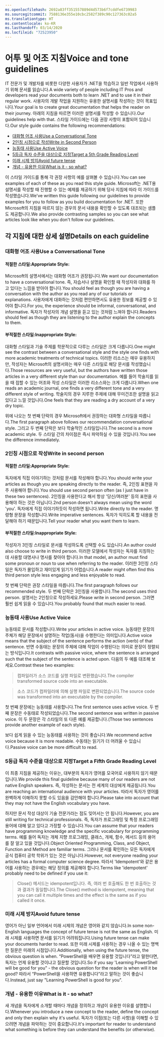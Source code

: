 ```yaml
---
ms.openlocfilehash: 2692a83ff351557889d4d573b6f7cddfe6739983
ms.sourcegitcommit: 7588136e355e10cbc2582f389c90c127363c02a5
ms.translationtype: HT
ms.contentlocale: ko-KR
ms.lasthandoff: 03/14/2020
ms.locfileid: "72523950"
---
```

# <a name="voice-and-tone-guidelines"></a><span data-ttu-id="ee713-101">어투 및 어조 지침</span><span class="sxs-lookup"><span data-stu-id="ee713-101">Voice and tone guidelines</span></span>

<span data-ttu-id="ee713-102">IT 전문가 및 개발자를 비롯한 다양한 사용자가 .NET을 학습하고 일반 작업에서 사용하기 위해 문서를 읽습니다.</span><span class="sxs-lookup"><span data-stu-id="ee713-102">A wide variety of people including IT Pros and developers read your documents both to learn .NET and to use it in their regular work.</span></span>
<span data-ttu-id="ee713-103">사용자의 개발 작업을 지원하는 유용한 설명서를 작성하는 것이 목표입니다.</span><span class="sxs-lookup"><span data-stu-id="ee713-103">Your goal is to create great documentation that helps the reader on their journey.</span></span> <span data-ttu-id="ee713-104">아래의 지침을 따르면 이러한 설명서를 작성할 수 있습니다.</span><span class="sxs-lookup"><span data-stu-id="ee713-104">Our guidelines help with that.</span></span> <span data-ttu-id="ee713-105">스타일 가이드에는 다음 권장 사항이 포함되어 있습니다.</span><span class="sxs-lookup"><span data-stu-id="ee713-105">Our style guide contains the following recommendations:</span></span>

- [<span data-ttu-id="ee713-106">대화형 어조 사용</span><span class="sxs-lookup"><span data-stu-id="ee713-106">Use a Conversational Tone</span></span>](#use-a-conversational-tone)
- [<span data-ttu-id="ee713-107">2인칭 시점으로 작성</span><span class="sxs-lookup"><span data-stu-id="ee713-107">Write in Second Person</span></span>](#write-in-2nd-person)
- [<span data-ttu-id="ee713-108">능동태 사용</span><span class="sxs-lookup"><span data-stu-id="ee713-108">Use Active Voice</span></span>](#use-active-voice)
- [<span data-ttu-id="ee713-109">5등급 독자 수준을 대상으로 지정</span><span class="sxs-lookup"><span data-stu-id="ee713-109">Target a 5th Grade Reading Level</span></span>](#target-a-fifth-grade-reading-level)
- [<span data-ttu-id="ee713-110">미래 시제 방지</span><span class="sxs-lookup"><span data-stu-id="ee713-110">Avoid future tense</span></span>](#avoid-future-tense)
- [<span data-ttu-id="ee713-111">개념 - 유용한 이유</span><span class="sxs-lookup"><span data-stu-id="ee713-111">What is it - so what?</span></span>](#what-is-it-so-what)

<span data-ttu-id="ee713-112">이 스타일 가이드를 통해 각 권장 사항의 예를 살펴볼 수 있습니다.</span><span class="sxs-lookup"><span data-stu-id="ee713-112">You can see examples of each of these as you read this style guide.</span></span> <span data-ttu-id="ee713-113">Microsoft는 .NET용 설명서를 작성할 때 진행할 수 있는 예제를 제공하기 위해 당사 지침에 따라 이 가이드를 작성했습니다.</span><span class="sxs-lookup"><span data-stu-id="ee713-113">We've written this guide following our guidelines to provide examples for you to follow as you build documentation for .NET.</span></span> <span data-ttu-id="ee713-114">또한 Microsoft의 지침을 따르지 않는 경우의 문서 내용을 확인할 수 있도록 대조되는 샘플도 제공합니다.</span><span class="sxs-lookup"><span data-stu-id="ee713-114">We also provide contrasting samples so you can see what articles look like when you don't follow our guidelines.</span></span>

## <a name="details-on-each-guideline"></a><span data-ttu-id="ee713-115">각 지침에 대한 상세 설명</span><span class="sxs-lookup"><span data-stu-id="ee713-115">Details on each guideline</span></span>

### <a name="use-a-conversational-tone"></a><span data-ttu-id="ee713-116">대화형 어조 사용</span><span class="sxs-lookup"><span data-stu-id="ee713-116">Use a Conversational Tone</span></span>

#### <a name="appropriate-style"></a><span data-ttu-id="ee713-117">적절한 스타일:</span><span class="sxs-lookup"><span data-stu-id="ee713-117">Appropriate Style:</span></span>

<span data-ttu-id="ee713-118">Microsoft의 설명서에서는 대화형 어조가 권장됩니다.</span><span class="sxs-lookup"><span data-stu-id="ee713-118">We want our documentation to have a conversational tone.</span></span> <span data-ttu-id="ee713-119">즉, 자습서나 설명을 확인할 때 작성자와 대화를 하고 있다는 느낌을 받아야 합니다.</span><span class="sxs-lookup"><span data-stu-id="ee713-119">You should feel as though you are having a conversation with the author as you read any of our tutorials or explanations.</span></span>
<span data-ttu-id="ee713-120">사용자에게 대화하는 것처럼 편안하면서도 유용한 정보를 제공할 수 있어야 합니다.</span><span class="sxs-lookup"><span data-stu-id="ee713-120">For you, the experience should be informal, conversational, and informative.</span></span> <span data-ttu-id="ee713-121">독자가 작성자의 개념 설명을 듣고 있는 것처럼 느껴야 합니다.</span><span class="sxs-lookup"><span data-stu-id="ee713-121">Readers should feel as though they are listening to the author explain the concepts to them.</span></span>

#### <a name="inappropriate-style"></a><span data-ttu-id="ee713-122">부적절한 스타일:</span><span class="sxs-lookup"><span data-stu-id="ee713-122">Inappropriate Style:</span></span>

<span data-ttu-id="ee713-123">대화형 스타일과 기술 주제를 학문적으로 다루는 스타일은 크게 다릅니다.</span><span class="sxs-lookup"><span data-stu-id="ee713-123">One might see the contrast between a conversational style and the style one finds with more academic treatments of technical topics.</span></span> <span data-ttu-id="ee713-124">이러한 리소스는 매우 유용하지만, 작성자는 Microsoft의 설명서와는 매우 다른 스타일로 해당 문서를 작성했습니다.</span><span class="sxs-lookup"><span data-stu-id="ee713-124">Those resources are very useful, but the authors have written those articles in a very different style than our documentation.</span></span> <span data-ttu-id="ee713-125">예를 들어 학술지를 읽을 때 접할 수 있는 어조와 작성 스타일은 이러한 리소스와는 크게 다릅니다.</span><span class="sxs-lookup"><span data-stu-id="ee713-125">When one reads an academic journal, one finds a very different tone and a very different style of writing.</span></span>
<span data-ttu-id="ee713-126">학술지의 경우 지루한 주제에 대해 무미건조한 설명을 읽고 있다고 느낄 것입니다.</span><span class="sxs-lookup"><span data-stu-id="ee713-126">One feels that they are reading a dry account of a very dry topic.</span></span>

<span data-ttu-id="ee713-127">위에 나오는 첫 번째 단락의 경우 Microsoft에서 권장하는 대화형 스타일을 따릅니다.</span><span class="sxs-lookup"><span data-stu-id="ee713-127">The first paragraph above follows our recommendation conversational style.</span></span> <span data-ttu-id="ee713-128">그리고 두 번째 단락은 보다 학술적인 스타일입니다.</span><span class="sxs-lookup"><span data-stu-id="ee713-128">The second is a more academic style.</span></span> <span data-ttu-id="ee713-129">두 스타일 간의 차이점은 즉시 파악하실 수 있을 것입니다.</span><span class="sxs-lookup"><span data-stu-id="ee713-129">You see the difference immediately.</span></span>

### <a name="write-in-second-person"></a><span data-ttu-id="ee713-130">2인칭 시점으로 작성</span><span class="sxs-lookup"><span data-stu-id="ee713-130">Write in second person</span></span>

#### <a name="appropriate-style"></a><span data-ttu-id="ee713-131">적절한 스타일:</span><span class="sxs-lookup"><span data-stu-id="ee713-131">Appropriate Style:</span></span>

<span data-ttu-id="ee713-132">독자에게 직접 이야기하는 것처럼 문서를 작성해야 합니다.</span><span class="sxs-lookup"><span data-stu-id="ee713-132">You should write your articles as though you are speaking directly to the reader.</span></span> <span data-ttu-id="ee713-133">즉, 2인칭 표현을 자주 사용해야 합니다.</span><span class="sxs-lookup"><span data-stu-id="ee713-133">You should use second person often (as I just have in these two sentences).</span></span> <span data-ttu-id="ee713-134">2인칭을 사용한다고 해서 항상 '당신/여러분' 등의 표현을 사용해야 하는 것은 아닙니다.</span><span class="sxs-lookup"><span data-stu-id="ee713-134">2nd person doesn't always mean using the word 'you'.</span></span> <span data-ttu-id="ee713-135">독자에게 직접 이야기하듯이 작성하면 됩니다.</span><span class="sxs-lookup"><span data-stu-id="ee713-135">Write directly to the reader.</span></span> <span data-ttu-id="ee713-136">명령형 문장을 작성합니다.</span><span class="sxs-lookup"><span data-stu-id="ee713-136">Write imperative sentences.</span></span>
<span data-ttu-id="ee713-137">독자가 익히도록 할 내용을 전달해야 하기 때문입니다.</span><span class="sxs-lookup"><span data-stu-id="ee713-137">Tell your reader what you want them to learn.</span></span>

#### <a name="inappropriate-style"></a><span data-ttu-id="ee713-138">부적절한 스타일:</span><span class="sxs-lookup"><span data-stu-id="ee713-138">Inappropriate Style:</span></span>

<span data-ttu-id="ee713-139">작성자가 3인칭 스타일로 문서를 작성하도록 선택할 수도 있습니다.</span><span class="sxs-lookup"><span data-stu-id="ee713-139">An author could also choose to write in third person.</span></span> <span data-ttu-id="ee713-140">이러한 모델에서 작성자는 독자를 지칭하는 데 사용할 대명사나 명사를 찾아야 합니다.</span><span class="sxs-lookup"><span data-stu-id="ee713-140">In that model, an author must find some pronoun or noun to use when referring to the reader.</span></span> <span data-ttu-id="ee713-141">이러한 3인칭 스타일은 독자가 몰입하고 재미있게 읽기가 어렵습니다.</span><span class="sxs-lookup"><span data-stu-id="ee713-141">A reader might often find this third person style less engaging and less enjoyable to read.</span></span>

<span data-ttu-id="ee713-142">첫 번째 단락은 권장 스타일을 따릅니다.</span><span class="sxs-lookup"><span data-stu-id="ee713-142">The first paragraph follows our recommended style.</span></span> <span data-ttu-id="ee713-143">두 번째 단락은 3인칭을 사용합니다.</span><span class="sxs-lookup"><span data-stu-id="ee713-143">The second uses third person.</span></span> <span data-ttu-id="ee713-144">설명서는 2인칭으로 작성하세요.</span><span class="sxs-lookup"><span data-stu-id="ee713-144">Please write in second person.</span></span> <span data-ttu-id="ee713-145">그러면 훨씬 쉽게 읽을 수 있습니다.</span><span class="sxs-lookup"><span data-stu-id="ee713-145">You probably found that much easier to read.</span></span>

### <a name="use-active-voice"></a><span data-ttu-id="ee713-146">능동태 사용</span><span class="sxs-lookup"><span data-stu-id="ee713-146">Use Active Voice</span></span>

<span data-ttu-id="ee713-147">능동태로 문서를 작성합니다.</span><span class="sxs-lookup"><span data-stu-id="ee713-147">Write your articles in active voice.</span></span> <span data-ttu-id="ee713-148">능동태란 문장의 주체가 해당 문장에서 설명하는 작업(동사)을 수행한다는 의미입니다.</span><span class="sxs-lookup"><span data-stu-id="ee713-148">Active voice means that the subject of the sentence performs the action (verb) of that sentence.</span></span> <span data-ttu-id="ee713-149">반면 수동태는 문장의 주체에 대해 작업이 수행된다는 의미로 문장이 정렬되는 방식입니다.</span><span class="sxs-lookup"><span data-stu-id="ee713-149">It contrasts with passive voice, where the sentence is arranged such that the subject of the sentence is acted upon.</span></span> <span data-ttu-id="ee713-150">다음의 두 예를 대조해 보세요.</span><span class="sxs-lookup"><span data-stu-id="ee713-150">Contrast these two examples:</span></span>

><span data-ttu-id="ee713-151">컴파일러가 소스 코드를 실행 파일로 변환했습니다.</span><span class="sxs-lookup"><span data-stu-id="ee713-151">The compiler transformed source code into an executable.</span></span>

><span data-ttu-id="ee713-152">소스 코드가 컴파일러에 의해 실행 파일로 변환되었습니다.</span><span class="sxs-lookup"><span data-stu-id="ee713-152">The source code was transformed into an executable by the compiler.</span></span>

<span data-ttu-id="ee713-153">첫 번째 문장에는 능동태를 사용합니다.</span><span class="sxs-lookup"><span data-stu-id="ee713-153">The first sentence uses active voice.</span></span> <span data-ttu-id="ee713-154">두 번째 문장은 수동태로 작성되었습니다.</span><span class="sxs-lookup"><span data-stu-id="ee713-154">The second sentence was written in passive voice.</span></span>
<span data-ttu-id="ee713-155">이 두 문장은 각 스타일의 또 다른 예를 제공합니다.</span><span class="sxs-lookup"><span data-stu-id="ee713-155">(Those two sentences provide another example of each style).</span></span>

<span data-ttu-id="ee713-156">보다 쉽게 읽을 수 있는 능동태를 사용하는 것이 좋습니다.</span><span class="sxs-lookup"><span data-stu-id="ee713-156">We recommend active voice because it is more readable.</span></span> <span data-ttu-id="ee713-157">수동태는 읽기가 더 어려울 수 있습니다.</span><span class="sxs-lookup"><span data-stu-id="ee713-157">Passive voice can be more difficult to read.</span></span>

### <a name="target-a-fifth-grade-reading-level"></a><span data-ttu-id="ee713-158">5등급 독자 수준을 대상으로 지정</span><span class="sxs-lookup"><span data-stu-id="ee713-158">Target a Fifth Grade Reading Level</span></span>

<span data-ttu-id="ee713-159">이 최종 지침을 제공하는 이유는, 대부분의 독자가 영어를 모국어로 사용하지 않기 때문입니다.</span><span class="sxs-lookup"><span data-stu-id="ee713-159">We provide this final guideline because many of our readers are not native English speakers.</span></span>
<span data-ttu-id="ee713-160">즉, 작성하는 문서는 전 세계의 대상에게 제공됩니다.</span><span class="sxs-lookup"><span data-stu-id="ee713-160">You are reaching an international audience with your articles.</span></span> <span data-ttu-id="ee713-161">따라서 독자가 영어를 완벽하게 이해하지 못할 수도 있음을 감안해야 합니다.</span><span class="sxs-lookup"><span data-stu-id="ee713-161">Please take into account that they may not have the English vocabulary you have.</span></span>

<span data-ttu-id="ee713-162">하지만 문서 작성 대상이 기술 전문가라는 점도 잊어서는 안 됩니다.</span><span class="sxs-lookup"><span data-stu-id="ee713-162">However, you are still writing for technical professionals.</span></span> <span data-ttu-id="ee713-163">즉, 독자가 프로그래밍 및 특정 프로그래밍 용어에 대해 알고 있다고 가정할 수 있습니다.</span><span class="sxs-lookup"><span data-stu-id="ee713-163">You can assume that your readers have programming knowledge and the specific vocabulary for programming terms.</span></span> <span data-ttu-id="ee713-164">예를 들어 독자는 개체 지향 프로그래밍, 클래스, 개체, 함수, 메서드 등의 용어를 잘 알고 있을 것입니다.</span><span class="sxs-lookup"><span data-stu-id="ee713-164">Object Oriented Programming, Class, and Object, Function and Method are familiar terms.</span></span> <span data-ttu-id="ee713-165">그러나 문서를 확인하는 모든 독자에게 공식 컴퓨터 공학 학위가 있는 것은 아닙니다.</span><span class="sxs-lookup"><span data-stu-id="ee713-165">However, not everyone reading your articles has a formal computer science degree.</span></span> <span data-ttu-id="ee713-166">따라서 'Idempotent'와 같은 용어를 사용하는 경우에는 해당 정의를 제공해야 합니다.</span><span class="sxs-lookup"><span data-stu-id="ee713-166">Terms like 'idempotent' probably need to be defined if you use it:</span></span>

> <span data-ttu-id="ee713-167">Close() 메서드는 idempotent입니다. 즉, 여러 번 호출해도 한 번 호출하는 것과 결과가 동일합니다.</span><span class="sxs-lookup"><span data-stu-id="ee713-167">The Close() method is idempotent, meaning that you can call it multiple times and the effect is the same as if you called it once.</span></span>

### <a name="avoid-future-tense"></a><span data-ttu-id="ee713-168">미래 시제 방지</span><span class="sxs-lookup"><span data-stu-id="ee713-168">Avoid future tense</span></span>

<span data-ttu-id="ee713-169">영어가 아닌 일부 언어에서 미래 시제의 개념은 영어와 같지 않습니다.</span><span class="sxs-lookup"><span data-stu-id="ee713-169">In some non-English languages the concept of future tense is not the same as English.</span></span> <span data-ttu-id="ee713-170">미래 시제를 사용하면 문서를 읽기가 어려워집니다.</span><span class="sxs-lookup"><span data-stu-id="ee713-170">Using future tense can make your documents harder to read.</span></span> <span data-ttu-id="ee713-171">또한 미래 시제를 사용하는 경우 나올 수 있는 명백한 질문은 미래의 시점입니다.</span><span class="sxs-lookup"><span data-stu-id="ee713-171">Additionally, when using the future tense, the obvious question is when.</span></span> <span data-ttu-id="ee713-172">“PowerShell을 배우면 유용할 것입니다”라고 말한다면, 독자는 언제 유용할 것이냐고 질문할 것입니다.</span><span class="sxs-lookup"><span data-stu-id="ee713-172">So if you say 'Learning PowerShell will be good for you" - the obvious question for the reader is when will it be good?</span></span> <span data-ttu-id="ee713-173">따라서 “PowerShell을 사용하면 유용합니다”라고 말하는 것이 좋습니다.</span><span class="sxs-lookup"><span data-stu-id="ee713-173">Instead, just say "Learning PowerShell is good for you".</span></span>

### <a name="what-is-it---so-what"></a><span data-ttu-id="ee713-174">개념 - 유용한 이유</span><span class="sxs-lookup"><span data-stu-id="ee713-174">What is it - so what?</span></span>

<span data-ttu-id="ee713-175">새 개념을 독자에게 소개할 때마다 개념을 정의하고 개념이 유용한 이유를 설명합니다.</span><span class="sxs-lookup"><span data-stu-id="ee713-175">Whenever you introduce a new concept to the reader, define the concept and only then explain why it's useful.</span></span> <span data-ttu-id="ee713-176">독자가 이점(또는 다른 사항)을 이해할 수 있으려면 개념을 파악하는 것이 중요합니다.</span><span class="sxs-lookup"><span data-stu-id="ee713-176">It's important for reader to understand what something is before they can understand the benefits (or otherwise).</span></span>
